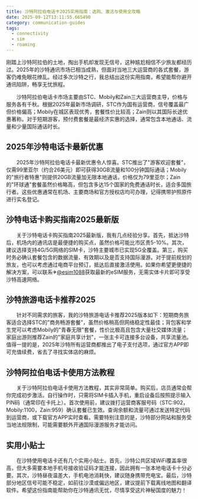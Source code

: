 ```yaml
---
title: 沙特阿拉伯电话卡2025实用指南：选购、激活与使用全攻略
date: 2025-09-12T13:11:55.665490
category: communication-guides
tags:
  - connectivity
  - sim
  - roaming
---
```


刚踏上沙特阿拉伯的土地，掏出手机却发现无信号，这种尴尬相信不少旅友都经历过。2025年的沙特通讯市场已相当成熟，但面对当地三大运营商的各式套餐，游客仍难免眼花缭乱。经过多次沙特之行，我总结出这份实用指南，希望能帮你避开通讯陷阱，畅享无忧旅程。

　　沙特阿拉伯电话卡市场主要由STC、Mobily和Zain三大运营商主导，价格与服务各有千秋。根据2025年最新市场调研，STC作为国有运营商，信号覆盖最广但价格偏高；Mobily在城区表现优秀，套餐性价比较高；Zain则以其国际长途优惠著称。对于短期游客，预付费套餐是最经济实惠的选择，通常包含本地通话、流量和少量国际通话时长。

## 2025年沙特电话卡最新优惠

　　2025年沙特阿拉伯电话卡最新优惠令人惊喜。STC推出了"游客欢迎套餐"，仅需99里亚尔（约合26美元）即可获得30GB流量和100分钟国际通话；Mobily的"旅行者特惠"则提供20GB流量加无限本地通话，价格仅为79里亚尔；Zain的"环球通"套餐虽然价格略高，但包含多达15个国家的免费通话时长，适合多国旅行者。这些优惠通常在机场、主要商场和官方授权店均可办理，记得携带护照原件进行实名登记。

## 沙特电话卡购买指南2025最新版

　　关于沙特电话卡购买指南2025最新版，我有几点经验分享。首先，抵达沙特后，机场内的通讯店是最便捷的购买点，虽然价格可能比市区贵5-10%。其次，建议选择支持4G/5G网络的SIM卡，沙特主要城市已实现5G全覆盖。第三，购买时务必确认套餐包含的数据流量、有效期以及是否支持国际漫游。对于提前规划的旅友，也可以考虑通过电商平台预订，抵达后直接激活使用。如果你希望更便捷的解决方案，可以联系✈[@esim1088](https://t.me/s/esim1088)获取最新的eSIM服务，无需实体卡片即可享受沙特高速网络。

## 沙特旅游电话卡推荐2025

　　针对不同需求的旅客，我的沙特旅游电话卡推荐2025版本如下：短期商务旅客适合选择STC的"商务畅游套餐"，虽然价格稍高但网络稳定性最佳；背包客和学生党可以考虑Mobily的"青春无限"套餐，性价比极高且包含大量社交媒体流量；家庭出游则推荐Zain的"家庭共享计划"，一张主卡可连接多台设备，共享流量池。值得一提的是，2025年沙特所有运营商都推出了电子支付选项，通过官方APP即可充值续费，省去了寻找实体店的麻烦。

## 沙特阿拉伯电话卡使用方法教程

　　关于沙特阿拉伯电话卡使用方法教程，其实非常简单。购买后，店员通常会帮你完成初步激活。自行操作时，只需将SIM卡插入手机，重启设备后按照提示输入PIN码（通常印在卡托上）。首次使用前，建议拨打运营商客服号码（STC:902，Mobily:1100，Zain:959）确认套餐已生效。查询余额和流量可通过发送特定代码到运营商，或下载官方APP实时查看。需要特别注意的是，沙特部分网站和服务受当地法规限制，可能需要额外开通国际漫游服务才能访问。

## 实用小贴士

　　在沙特使用电话卡还有几个实用小贴士。首先，沙特公共区域WiFi覆盖率很高，但大多需要本地手机号接收验证码才能连接，因此拥有一张本地电话卡十分必要。其次，沙特昼夜温差大，手机电池消耗快，建议随身携带充电宝。最后，沙特部分地区信号可能不稳定，如前往沙漠或偏远地区，建议提前下载离线地图和翻译软件。希望这份指南能帮助你在沙特通讯无忧，尽情享受这片神秘国度的魅力！